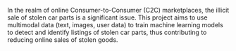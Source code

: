 In the realm of online Consumer-to-Consumer (C2C) marketplaces, the illicit sale of stolen car parts is a significant issue. This project aims to use multimodal data (text, images, user data) to train machine learning models to detect and identify listings of stolen car parts, thus contributing to reducing online sales of stolen goods.
